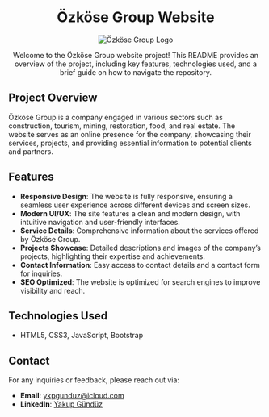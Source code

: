 <h1 align="center">Özköse Group Website</h1>

<p align="center">
  <img src="https://ozkosegroup.com/images/ozkose-logo.png" alt="Özköse Group Logo">
</p>

<p align="center">
  Welcome to the Özköse Group website project! This README provides an overview of the project, including key features, technologies used, and a brief guide on how to navigate the repository.
</p>

<h2>Project Overview</h2>
<p>
  Özköse Group is a company engaged in various sectors such as construction, tourism, mining, restoration, food, and real estate. The website serves as an online presence for the company, showcasing their services, projects, and providing essential information to potential clients and partners.
</p>

<h2>Features</h2>
<ul>
  <li><strong>Responsive Design</strong>: The website is fully responsive, ensuring a seamless user experience across different devices and screen sizes.</li>
  <li><strong>Modern UI/UX</strong>: The site features a clean and modern design, with intuitive navigation and user-friendly interfaces.</li>
  <li><strong>Service Details</strong>: Comprehensive information about the services offered by Özköse Group.</li>
  <li><strong>Projects Showcase</strong>: Detailed descriptions and images of the company’s projects, highlighting their expertise and achievements.</li>
  <li><strong>Contact Information</strong>: Easy access to contact details and a contact form for inquiries.</li>
  <li><strong>SEO Optimized</strong>: The website is optimized for search engines to improve visibility and reach.</li>
</ul>

<h2>Technologies Used</h2>
<ul>
  <li>HTML5, CSS3, JavaScript, Bootstrap</li>
</ul>

<h2>Contact</h2>
<p>For any inquiries or feedback, please reach out via:</p>
<ul>
  <li><strong>Email</strong>: <a href="mailto:ykpgunduz@icloud.com">ykpgunduz@icloud.com</a></li>
  <li><strong>LinkedIn</strong>: <a href="https://www.linkedin.com/in/yakupgunduz">Yakup Gündüz</a></li>
</ul>
